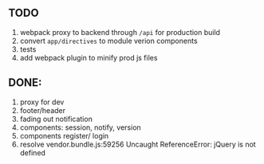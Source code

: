 ## TODO

  1. webpack proxy to backend through `/api` for production build
  2. convert `app/directives` to module verion components
  3. tests
  4. add webpack plugin to minify prod js files

## DONE:
  1. proxy for dev
  2. footer/header
  3. fading out notification
  3. components: session, notify, version
  5. components register/ login
  5. resolve vendor.bundle.js:59256 Uncaught ReferenceError: jQuery is not defined

